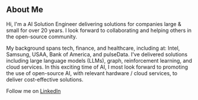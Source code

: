 ## About Me
Hi, I'm a AI Solution Engineer delivering solutions for companies large & small for over 20 years. I look forward to collaborating and helping others in the open-source community. 

My background spans tech, finance, and healthcare, including at: Intel, Samsung, USAA, Bank of America, and pulseData. ​I've delivered solutions including large language models (LLMs), graph, reinforcement learning, and cloud services.  In this exciting time of AI, I most look forward to promoting the use of open-source AI, with relevant hardware / cloud services, to deliver cost-effective solutions. ​
​

Follow me on [LinkedIn](www.linkedin.com/comm/mynetwork/discovery-see-all?usecase=PEOPLE_FOLLOWS&followMember=edwardleemfe
)

<!--
**edlee123/edlee123** is a ✨ _special_ ✨ repository because its `README.md` (this file) appears on your GitHub profile.

Here are some ideas to get you started:

- 🔭 I’m currently working on ...
- 🌱 I’m currently learning ...
- 👯 I’m looking to collaborate on ...
- 🤔 I’m looking for help with ...
- 💬 Ask me about ...
- 📫 How to reach me: ...
- 😄 Pronouns: ...
- ⚡ Fun fact: ...
-->
